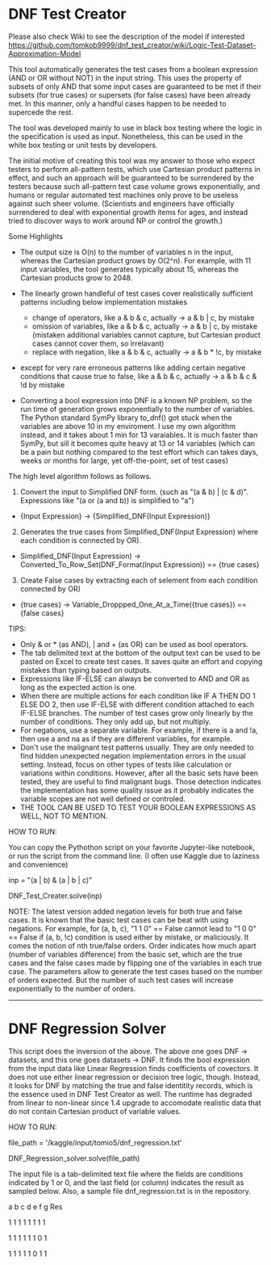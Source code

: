 # DNF Test Creator

Please also check Wiki to see the description of the model if interested
https://github.com/tomkob9999/dnf_test_creator/wiki/Logic-Test-Dataset-Approximation-Model

This tool automatically generates the test cases from a boolean expression (AND or OR without NOT) in the input string.  This uses the property of subsets of only AND that some input cases are guaranteed to be met if their subsets (for true cases) or supersets (for false cases) have been already met.  In this manner, only a handful cases happen to be needed to supercede the rest.

The tool was developed mainly to use in black box testing where the logic in the specification is used as input.  Nonetheless, this can be used in the white box testing or unit tests by developers.

The initial motive of creating this tool was my answer to those who expect testers to perform all-pattern tests, which use Cartesian product patterns in effect, and such an approach will be guaranteed to be surrendered by the testers because such all-pattern test case volume grows exponentially, and humans or regular automated test machines only prove to be useless against such sheer volume.  (Scientists and engineers have officially surrendered to deal with exponential growth items for ages, and instead tried to discover ways to work around NP or control the growth.)

Some Highlights
- The output size is O(n) to the number of variables n in the input, whereas the Cartesian product grows by O(2^n).  For example, with 11 input variables, the tool generates typically about 15, whereas the Cartesian products grow to 2048.

- The linearly grown handleful of test cases cover realistically sufficient patterns including below implementation mistakes
  - change of operators, like a & b & c, actually -> a & b | c, by mistake
  - omission of variables, like a & b & c, actually -> a & b | c, by mistake (mistaken additional variables cannot capture, but Cartesian product cases cannot cover them, so irrelavant)
  - replace with negation, like a & b & c, actually -> a & b * !c, by mistake
- except for very rare erroneous patterns like adding certain negative conditions that cause true to false, like a & b & c, actually -> a & b & c & !d by mistake
    
- Converting a bool expression into DNF is a known NP problem, so the run time of generation grows exponentially to the number of variables.  The Python standard SymPy library to_dnf() got stuck when the variables are above 10 in my enviroment.  I use my own algorithm instead, and it takes about 1 min for 13 varaiables.  It is much faster than SymPy, but sill it becomes quite heavy at 13 or 14 variables (which can be a pain but nothing compared to the test effort which can takes days, weeks or months for large, yet off-the-point, set of test cases)  
 
The high level algorithm follows as follows.

1. Convert the input to Simplified DNF form. (such as "(a & b) | (c & d)".  Expressions like "(a or (a and b)) is simplified to "a")

- {Input Expression} -> {Simplified_DNF(Input Expression)}

2. Generates the true cases from Simplified_DNF(Input Expression) where each condition is connected by OR).

- Simplified_DNF(Input Expression) -> Converted_To_Row_Set(DNF_Format(Input Expression)) == {true cases}

3. Create False cases by extracting each of selement from each condition connected by OR)

- {true cases} -> Variable_Droppped_One_At_a_Time({true cases}) == {false cases}


TIPS:

- Only & or * (as AND), | and + (as OR) can be used as bool operators.
- The tab delimited text at the bottom of the output text can be used to be pasted on Excel to create test cases.  It saves quite an effort and copying mistakes than typing based on outputs.
- Expressions like IF-ELSE can always be converted to AND and OR as long as the expected action is one.
- When there are multiple actions for each condition like IF A THEN DO 1 ELSE DO 2, then use IF-ELSE with different condition attached to each IF-ELSE branches.  The number of test cases grow only linearly by the number of conditions.  They only add up, but not multiply.
- For negations, use a separate variable.  For example, if there is a and !a, then use a and na as if they are different variables, for example.
- Don't use the malignant test patterns usually.  They are only needed to find hidden unexpected negation implementation errors in the usual setting.  Instead, focus on other types of tests like calculation or variations within conditions.  However, after all the basic sets have been tested, they are useful to find malignant bugs.  Those detection indicates the implementation has some quality issue as it probably indicates the variable scopes are not well defined or controled.
- THE TOOL CAN BE USED TO TEST YOUR BOOLEAN EXPRESSIONS AS WELL, NOT TO MENTION.


HOW TO RUN:

You can copy the Pythothon script on your favorite Jupyter-like notebook, or run the script from the command line. (I often use Kaggle due to laziness and convenience)

inp = "(a | b) & (a | b | c)"

DNF_Test_Creater.solve(inp)

NOTE:
  The latest version added negation levels for both true and false cases.  It is known that the basic test cases can be beat with using negations.  For example, for (a, b, c), "1 1 0" == False cannot lead to "1 0 0" == False if (a, b, !c) condition is used either by mistake, or maliciously.  It comes the notion of nth true/false orders.  Order indicates how much apart (number of variables difference) from the basic set, which are the true cases and the false cases made by flipping one of the variables in each true case.  The parameters allow to generate the test cases based on the number of orders expected.  But the number of such test cases will increase exponentially to the number of orders.


 -----------------------


# DNF Regression Solver

This script does the inversion of the above.  The above one goes DNF -> datasets, and this one goes datasets -> DNF.  It finds the bool expression from the input data like Linear Regression finds coefficients of covectors.  It does not use either linear regression or decision tree logic, though.  Instead, it looks for DNF by matching the true and false identitity records, which is the essence used in DNF Test Creator as well.  The runtime has degraded from linear to non-linear since 1.4 upgrade to accomodate realistic data that do not contain Cartesian product of variable values.


HOW TO RUN:

file_path = '/kaggle/input/tomio5/dnf_regression.txt'

DNF_Regression_solver.solve(file_path)

The input file is a tab-delimited text file where the fields are conditions indicated by 1 or 0, and the last field (or column) indicates the result as sampled below.  Also, a sample file dnf_regression.txt is in the repository.

a	b	c	d	e	f	g	Res

1	1	1	1	1	1	1	1

1	1	1	1	1	1	0	1

1	1	1	1	1	0	1	1

